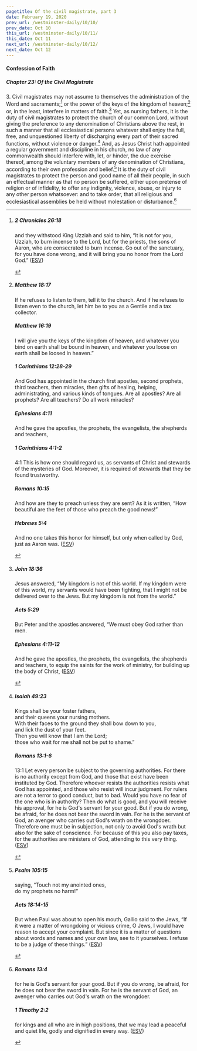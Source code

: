 ```yaml
---
pagetitle: Of the civil magistrate, part 3
date: February 19, 2020
prev_url: /westminster-daily/10/10/
prev_date: Oct 10
this_url: /westminster-daily/10/11/
this_date: Oct 11
next_url: /westminster-daily/10/12/
next_date: Oct 12
---
```


#### Confession of Faith

##### Chapter 23: Of the Civil Magistrate

3\. Civil magistrates may not assume to themselves the administration of the Word and sacraments;[^fnref:wcf1] or the power of the keys of the kingdom of heaven;[^fnref:wcf2] or, in the least, interfere in matters of faith.[^fnref:wcf3] Yet, as nursing fathers, it is the duty of civil magistrates to protect the church of our common Lord, without giving the preference to any denomination of Christians above the rest, in such a manner that all ecclesiastical persons whatever shall enjoy the full, free, and unquestioned liberty of discharging every part of their sacred functions, without violence or danger.[^fnref:wcf4] And, as Jesus Christ hath appointed a regular government and discipline in his church, no law of any commonwealth should interfere with, let, or hinder, the due exercise thereof, among the voluntary members of any denomination of Christians, according to their own profession and belief.[^fnref:wcf5] It is the duty of civil magistrates to protect the person and good name of all their people, in such an effectual manner as that no person be suffered, either upon pretense of religion or of infidelity, to offer any indignity, violence, abuse, or injury to any other person whatsoever: and to take order, that all religious and ecclesiastical assemblies be held without molestation or disturbance.[^fnref:wcf6]

[^fnref:wcf1]: <div class="esv"><h5>2 Chronicles 26:18</h5> <div class="esv-text"><p id="p14026018.01-1">and they withstood King Uzziah and said to him, &#8220;It is not for you, Uzziah, to burn incense to the <span class="small-caps">Lord</span>, but for the priests, the sons of Aaron, who are consecrated to burn incense. Go out of the sanctuary, for you have done wrong, and it will bring you no honor from the <span class="small-caps">Lord</span> God.&#8221;  (<a href="http://www.esv.org" class="copyright">ESV</a>)</p> </div> </div>

[^fnref:wcf2]: <div class="esv"><h5>Matthew 18:17</h5> <div class="esv-text"><p id="p40018017.01-1"><span class="woc">If he refuses to listen to them, tell it to the church. And if he refuses to listen even to the church, let him be to you as a Gentile and a tax collector.</span></p> </div><h5>Matthew 16:19</h5> <div class="esv-text"><p id="p40016019.01-2"><span class="woc">I will give you the keys of the kingdom of heaven, and whatever you bind on earth shall be bound in heaven, and whatever you loose on earth shall be loosed in heaven.&#8221;</span></p> </div><h5>1 Corinthians 12:28-29</h5> <div class="esv-text"><p id="p46012028.01-3">And God has appointed in the church first apostles, second prophets, third teachers, then miracles, then gifts of healing, helping, administrating, and various kinds of tongues. Are all apostles? Are all prophets? Are all teachers? Do all work miracles?</p> </div><h5>Ephesians 4:11</h5> <div class="esv-text"><p id="p49004011.01-4">And he gave the apostles, the prophets, the evangelists, the shepherds and teachers,</p> </div><h5>1 Corinthians 4:1-2</h5> <div class="esv-text"> <p id="p46004001.05-5"><span class="chapter-num" id="v46004001-5">4:1&nbsp;</span>This is how one should regard us, as servants of Christ and stewards of the mysteries of God. Moreover, it is required of stewards that they be found trustworthy.</p> </div><h5>Romans 10:15</h5> <div class="esv-text"><p id="p45010015.01-6">And how are they to preach unless they are sent? As it is written, &#8220;How beautiful are the feet of those who preach the good news!&#8221;</p> </div><h5>Hebrews 5:4</h5> <div class="esv-text"><p id="p58005004.01-7">And no one takes this honor for himself, but only when called by God, just as Aaron was.  (<a href="http://www.esv.org" class="copyright">ESV</a>)</p> </div> </div>

[^fnref:wcf3]: <div class="esv"><h5>John 18:36</h5> <div class="esv-text"><p id="p43018036.01-1">Jesus answered, <span class="woc">&#8220;My kingdom is not of this world. If my kingdom were of this world, my servants would have been fighting, that I might not be delivered over to the Jews. But my kingdom is not from the world.&#8221;</span></p> </div><h5>Acts 5:29</h5> <div class="esv-text"><p id="p44005029.01-2">But Peter and the apostles answered, &#8220;We must obey God rather than men.</p> </div><h5>Ephesians 4:11-12</h5> <div class="esv-text"><p id="p49004011.01-3">And he gave the apostles, the prophets, the evangelists, the shepherds and teachers, to equip the saints for the work of ministry, for building up the body of Christ,  (<a href="http://www.esv.org" class="copyright">ESV</a>)</p> </div> </div>

[^fnref:wcf4]: <div class="esv"><h5>Isaiah 49:23</h5> <div class="esv-text"><div class="block-indent"> <p class="line-group" id="p23049023.01-1">Kings shall be your foster fathers,<br /> <span class="indent"></span>and their queens your nursing mothers.<br /> With their faces to the ground they shall bow down to you,<br /> <span class="indent"></span>and lick the dust of your feet.<br /> Then you will know that I am the <span class="small-caps">Lord</span>;<br /> <span class="indent"></span>those who wait for me shall not be put to shame.&#8221;</p> </div> </div><h5>Romans 13:1-6</h5> <div class="esv-text"> <p id="p45013001.05-2"><span class="chapter-num" id="v45013001-2">13:1&nbsp;</span>Let every person be subject to the governing authorities. For there is no authority except from God, and those that exist have been instituted by God. Therefore whoever resists the authorities resists what God has appointed, and those who resist will incur judgment. For rulers are not a terror to good conduct, but to bad. Would you have no fear of the one who is in authority? Then do what is good, and you will receive his approval, for he is God's servant for your good. But if you do wrong, be afraid, for he does not bear the sword in vain. For he is the servant of God, an avenger who carries out God's wrath on the wrongdoer. Therefore one must be in subjection, not only to avoid God's wrath but also for the sake of conscience. For because of this you also pay taxes, for the authorities are ministers of God, attending to this very thing.  (<a href="http://www.esv.org" class="copyright">ESV</a>)</p> </div> </div>

[^fnref:wcf5]: <div class="esv"><h5>Psalm 105:15</h5> <div class="esv-text"><div class="block-indent"> <p class="line-group" id="p19105015.01-1">saying, &#8220;Touch not my anointed ones,<br /> <span class="indent"></span>do my prophets no harm!&#8221;</p> </div> </div><h5>Acts 18:14-15</h5> <div class="esv-text"><p id="p44018014.01-2">But when Paul was about to open his mouth, Gallio said to the Jews, &#8220;If it were a matter of wrongdoing or vicious crime, O Jews, I would have reason to accept your complaint. But since it is a matter of questions about words and names and your own law, see to it yourselves. I refuse to be a judge of these things.&#8221;  (<a href="http://www.esv.org" class="copyright">ESV</a>)</p> </div> </div>

[^fnref:wcf6]: <div class="esv"><h5>Romans 13:4</h5> <div class="esv-text"><p id="p45013004.01-1">for he is God's servant for your good. But if you do wrong, be afraid, for he does not bear the sword in vain. For he is the servant of God, an avenger who carries out God's wrath on the wrongdoer.</p> </div><h5>1 Timothy 2:2</h5> <div class="esv-text"><p id="p54002002.01-2">for kings and all who are in high positions, that we may lead a peaceful and quiet life, godly and dignified in every way.  (<a href="http://www.esv.org" class="copyright">ESV</a>)</p> </div> </div>

